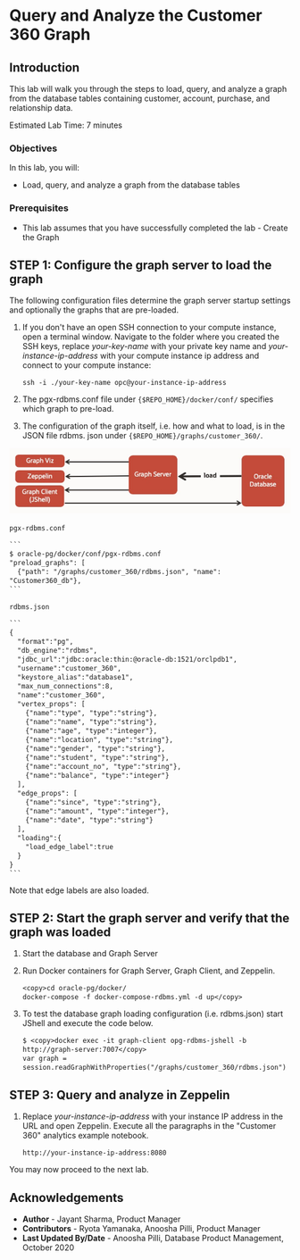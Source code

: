 # Query and Analyze the Customer 360 Graph

## Introduction

This lab will walk you through the steps to load, query, and analyze a graph from the database tables containing customer, account, purchase, and relationship data.

Estimated Lab Time: 7 minutes

### Objectives

In this lab, you will:
* Load, query, and analyze a graph from the database tables

### Prerequisites

* This lab assumes that you have successfully completed the lab - Create the Graph

## **STEP 1:** Configure the graph server to load the graph

The following configuration files determine the graph server startup settings and optionally the graphs that are pre-loaded.

1. If you don't have an open SSH connection to your compute instance, open a terminal window. Navigate to the folder where you created the SSH keys, replace *your-key-name* with your private key name and *your-instance-ip-address* with your compute instance ip address and connect to your compute instance:

    ```
    ssh -i ./your-key-name opc@your-instance-ip-address
    ```

2. The pgx-rdbms.conf file under `{$REPO_HOME}/docker/conf/` specifies which graph to pre-load.

3. The configuration of the graph itself, i.e. how and what to load, is in the JSON file rdbms.  json under `{$REPO_HOME}/graphs/customer_360/`.

  ![](images/load_conf.jpg)

  `pgx-rdbms.conf`

    ```
    $ oracle-pg/docker/conf/pgx-rdbms.conf
    "preload_graphs": [
      {"path": "/graphs/customer_360/rdbms.json", "name": "Customer360_db"},
    ```

  `rdbms.json`

    ```
    {
      "format":"pg",
      "db_engine":"rdbms",
      "jdbc_url":"jdbc:oracle:thin:@oracle-db:1521/orclpdb1",
      "username":"customer_360",
      "keystore_alias":"database1",
      "max_num_connections":8,
      "name":"customer_360",
      "vertex_props": [
        {"name":"type", "type":"string"},
        {"name":"name", "type":"string"},
        {"name":"age", "type":"integer"},
        {"name":"location", "type":"string"},
        {"name":"gender", "type":"string"},
        {"name":"student", "type":"string"},
        {"name":"account_no", "type":"string"},
        {"name":"balance", "type":"integer"}
      ],
      "edge_props": [
        {"name":"since", "type":"string"},
        {"name":"amount", "type":"integer"},
        {"name":"date", "type":"string"}
      ],
      "loading":{
        "load_edge_label":true
      }
    }
    ```

  Note that edge labels are also loaded.

## **STEP 2:** Start the graph server and verify that the graph was loaded

1. Start the database and Graph Server

2. Run Docker containers for Graph Server, Graph Client, and Zeppelin.

    ```
    <copy>cd oracle-pg/docker/
    docker-compose -f docker-compose-rdbms.yml -d up</copy>
    ```

3. To test the database graph loading configuration (i.e. rdbms.json) start JShell and execute the code below.

    ```
    $ <copy>docker exec -it graph-client opg-rdbms-jshell -b http://graph-server:7007</copy>
    var graph = session.readGraphWithProperties("/graphs/customer_360/rdbms.json")
    ```

## **STEP 3:** Query and analyze in Zeppelin

1. Replace *your-instance-ip-address* with your instance IP address in the URL and open Zeppelin. Execute all the paragraphs in the "Customer 360" analytics example notebook.

    ```
    http://your-instance-ip-address:8080
    ```

You may now proceed to the next lab.

## Acknowledgements

* **Author** -  Jayant Sharma, Product Manager
* **Contributors** - Ryota Yamanaka, Anoosha Pilli, Product Manager
* **Last Updated By/Date** - Anoosha Pilli, Database Product Management, October 2020

